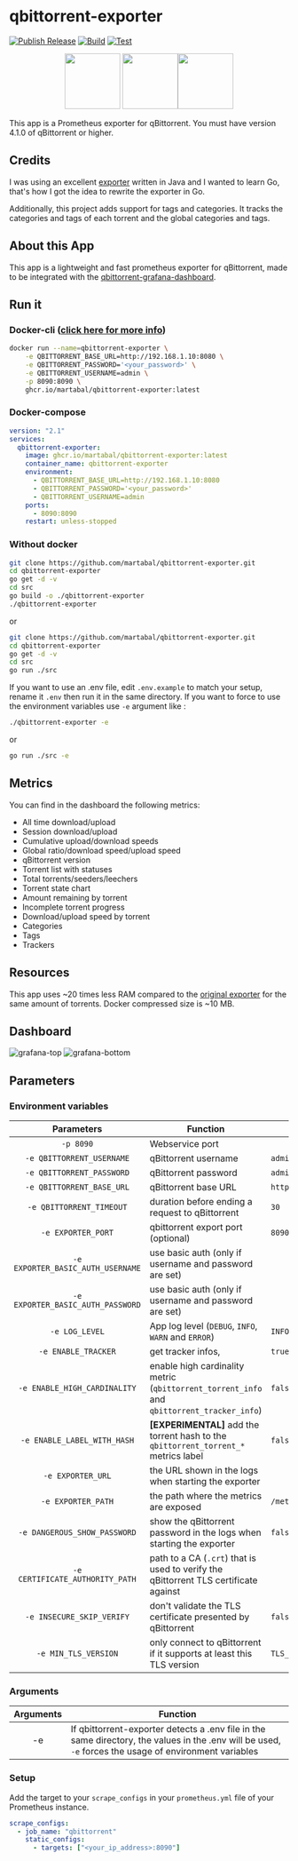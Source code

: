 # qbittorrent-exporter

[![Publish Release](https://github.com/martabal/qbittorrent-exporter/actions/workflows/docker.yml/badge.svg)](https://github.com/martabal/qbittorrent-exporter/actions/workflows/docker.yml)
[![Build](https://github.com/martabal/qbittorrent-exporter/actions/workflows/build.yml/badge.svg)](https://github.com/martabal/qbittorrent-exporter/actions/workflows/build.yml)
[![Test](https://github.com/martabal/qbittorrent-exporter/actions/workflows/test.yml/badge.svg)](https://github.com/martabal/qbittorrent-exporter/actions/workflows/test.yml)

<p align="center">
<img src="img/qbittorrent.png" width=100> <img src="img/prometheus.png" width=100><img src="img/golang.png" width=100>
</p>

This app is a Prometheus exporter for qBittorrent.
You must have version 4.1.0 of qBittorrent or higher.

## Credits

I was using an excellent [exporter](https://github.com/caseyscarborough/qbittorrent-exporter) written in Java and I wanted to learn Go, that's how I got the idea to rewrite the exporter in Go.

Additionally, this project adds support for tags and categories. It tracks the categories and tags of each torrent and the global categories and tags.

## About this App

This app is a lightweight and fast prometheus exporter for qBittorrent, made to be integrated with the [qbittorrent-grafana-dashboard](https://raw.githubusercontent.com/martabal/qbittorrent-exporter/main/grafana/dashboard.json).

## Run it

### Docker-cli ([click here for more info](https://docs.docker.com/engine/reference/commandline/cli/))

```sh
docker run --name=qbittorrent-exporter \
    -e QBITTORRENT_BASE_URL=http://192.168.1.10:8080 \
    -e QBITTORRENT_PASSWORD='<your_password>' \
    -e QBITTORRENT_USERNAME=admin \
    -p 8090:8090 \
    ghcr.io/martabal/qbittorrent-exporter:latest
```

### Docker-compose

```yaml
version: "2.1"
services:
  qbittorrent-exporter:
    image: ghcr.io/martabal/qbittorrent-exporter:latest
    container_name: qbittorrent-exporter
    environment:
      - QBITTORRENT_BASE_URL=http://192.168.1.10:8080
      - QBITTORRENT_PASSWORD='<your_password>'
      - QBITTORRENT_USERNAME=admin
    ports:
      - 8090:8090
    restart: unless-stopped
```

### Without docker

```sh
git clone https://github.com/martabal/qbittorrent-exporter.git
cd qbittorrent-exporter
go get -d -v
cd src
go build -o ./qbittorrent-exporter
./qbittorrent-exporter
```

or

```sh
git clone https://github.com/martabal/qbittorrent-exporter.git
cd qbittorrent-exporter
go get -d -v
cd src
go run ./src
```

If you want to use an .env file, edit `.env.example` to match your setup, rename it `.env` then run it in the same directory. If you want to force to use the environment variables use `-e` argument like :

```sh
./qbittorrent-exporter -e
```

or

```sh
go run ./src -e
```

## Metrics

You can find in the dashboard the following metrics:

- All time download/upload
- Session download/upload
- Cumulative upload/download speeds
- Global ratio/download speed/upload speed
- qBittorrent version
- Torrent list with statuses
- Total torrents/seeders/leechers
- Torrent state chart
- Amount remaining by torrent
- Incomplete torrent progress
- Download/upload speed by torrent
- Categories
- Tags
- Trackers

## Resources

This app uses ~20 times less RAM compared to the [original exporter](https://github.com/caseyscarborough/qbittorrent-exporter) for the same amount of torrents.
Docker compressed size is ~10 MB.

## Dashboard

![grafana-top](img/grafana-1.png)
![grafana-bottom](img/grafana-2.png)

## Parameters

### Environment variables

|            Parameters             | Function                                                                                   | Default Value           |
| :-------------------------------: | ------------------------------------------------------------------------------------------ | ----------------------- |
|             `-p 8090`             | Webservice port                                                                            |                         |
|     `-e QBITTORRENT_USERNAME`     | qBittorrent username                                                                       | `admin`                 |
|     `-e QBITTORRENT_PASSWORD`     | qBittorrent password                                                                       | `adminadmin`            |
|     `-e QBITTORRENT_BASE_URL`     | qBittorrent base URL                                                                       | `http://localhost:8090` |
|     `-e QBITTORRENT_TIMEOUT`      | duration before ending a request to qBittorrent                                            | `30`                    |
|        `-e EXPORTER_PORT`         | qbittorrent export port (optional)                                                         | `8090`                  |
| `-e EXPORTER_BASIC_AUTH_USERNAME` | use basic auth (only if username and password are set)                                     |                         |
| `-e EXPORTER_BASIC_AUTH_PASSWORD` | use basic auth (only if username and password are set)                                     |                         |
|          `-e LOG_LEVEL`           | App log level (`DEBUG`, `INFO`, `WARN` and `ERROR`)                                        | `INFO`                  |
|        `-e ENABLE_TRACKER`        | get tracker infos,                                                                         | `true`                  |
|   `-e ENABLE_HIGH_CARDINALITY`    | enable high cardinality metric (`qbittorrent_torrent_info` and `qbittorrent_tracker_info`) | `false`                 |
|    `-e ENABLE_LABEL_WITH_HASH`    | **[EXPERIMENTAL]** add the torrent hash to the `qbittorrent_torrent_*` metrics label       | `false`                 |
|         `-e EXPORTER_URL`         | the URL shown in the logs when starting the exporter                                       |                         |
|        `-e EXPORTER_PATH`         | the path where the metrics are exposed                                                     | `/metrics`              |
|   `-e DANGEROUS_SHOW_PASSWORD`    | show the qBittorrent password in the logs when starting the exporter                       | `false`                 |
|  `-e CERTIFICATE_AUTHORITY_PATH`  | path to a CA (`.crt`) that is used to verify the qBittorrent TLS certificate against       |                         |
|     `-e INSECURE_SKIP_VERIFY`     | don't validate the TLS certificate presented by qBittorrent                                | `false`                 |
|       `-e MIN_TLS_VERSION`        | only connect to qBittorrent if it supports at least this TLS version                       | `TLS_1_3`               |

### Arguments

| Arguments | Function                                                                                                                                               |
| :-------: | ------------------------------------------------------------------------------------------------------------------------------------------------------ |
|    -e     | If qbittorrent-exporter detects a .env file in the same directory, the values in the .env will be used, `-e` forces the usage of environment variables |

### Setup

Add the target to your `scrape_configs` in your `prometheus.yml` file of your Prometheus instance.

```yaml
scrape_configs:
  - job_name: "qbittorrent"
    static_configs:
      - targets: ["<your_ip_address>:8090"]
```
